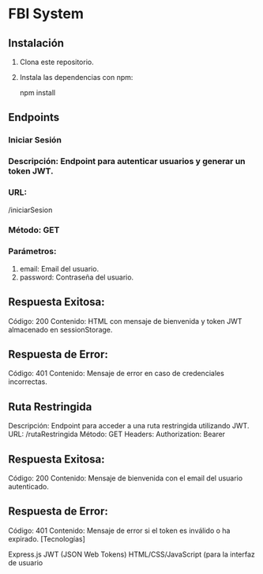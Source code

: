 # FBI System

## Instalación

1. Clona este repositorio.
2. Instala las dependencias con npm:

   npm install
   
## Endpoints

### Iniciar Sesión
### Descripción: Endpoint para autenticar usuarios y generar un token JWT.
### URL: 
/iniciarSesion
### Método: GET
### Parámetros:
1. email: Email del usuario.
2. password: Contraseña del usuario.


## Respuesta Exitosa:
Código: 200
Contenido: HTML con mensaje de bienvenida y token JWT almacenado en sessionStorage.
## Respuesta de Error:
Código: 401
Contenido: Mensaje de error en caso de credenciales incorrectas.
## Ruta Restringida
Descripción: Endpoint para acceder a una ruta restringida utilizando JWT.
URL: /rutaRestringida
Método: GET
Headers:
Authorization: Bearer <token>
## Respuesta Exitosa:
Código: 200
Contenido: Mensaje de bienvenida con el email del usuario autenticado.
## Respuesta de Error:
Código: 401
Contenido: Mensaje de error si el token es inválido o ha expirado.
[Tecnologías]
 
Express.js
JWT (JSON Web Tokens)
HTML/CSS/JavaScript (para la interfaz de usuario